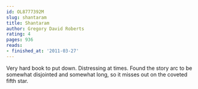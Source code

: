```yaml
---
id: OL8777392M
slug: shantaram
title: Shantaram
author: Gregory David Roberts
rating: 4
pages: 936
reads:
- finished_at: '2011-03-27'
---
```

Very hard book to put down. Distressing at times. Found the story arc to be somewhat disjointed and somewhat long, so it misses out on the coveted fifth star.
